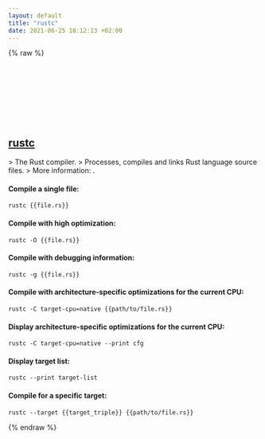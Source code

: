 ```yaml
---
layout: default
title: "rustc"
date: 2021-06-25 18:12:13 +02:00
---
```

{% raw %}
<h2 id="rustc">
  <a href="/en/common/rustc.html">rustc</a> <a href="#rustc"><svg class="icon">
    <use href="/assets/images/unicode_sprite.svg#link" />
  </svg></a>
</h2>
> The Rust compiler.
> Processes, compiles and links Rust language source files.
> More information: <https://doc.rust-lang.org/rustc>.

#### Compile a single file:
```shell
rustc {{file.rs}}
```
#### Compile with high optimization:
```shell
rustc -O {{file.rs}}
```
#### Compile with debugging information:
```shell
rustc -g {{file.rs}}
```
#### Compile with architecture-specific optimizations for the current CPU:
```shell
rustc -C target-cpu=native {{path/to/file.rs}}
```
#### Display architecture-specific optimizations for the current CPU:
```shell
rustc -C target-cpu=native --print cfg
```
#### Display target list:
```shell
rustc --print target-list
```
#### Compile for a specific target:
```shell
rustc --target {{target_triple}} {{path/to/file.rs}}
```
{% endraw %}